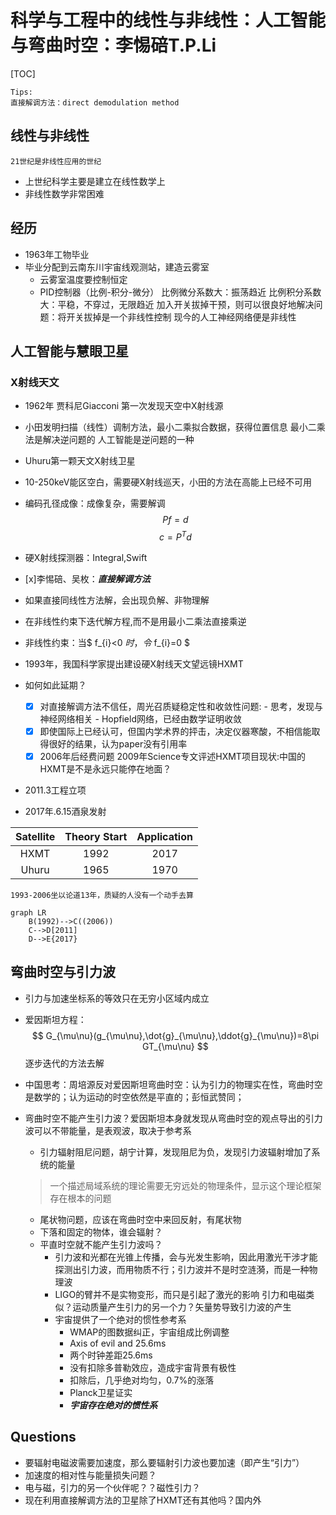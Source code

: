 # 科学与工程中的线性与非线性：人工智能与弯曲时空：李惕碚T.P.Li

[TOC]

	Tips:
	直接解调方法：direct demodulation method
	
## 线性与非线性
	21世纪是非线性应用的世纪
- 上世纪科学主要是建立在线性数学上
- 非线性数学非常困难

## 经历
- 1963年工物毕业
- 毕业分配到云南东川宇宙线观测站，建造云雾室
	- 云雾室温度要控制恒定
	- PID控制器（比例-积分-微分）
			比例微分系数大：振荡趋近
			比例积分系数大：平稳，不穿过，无限趋近
			加入开关拔掉干预，则可以很良好地解决问题：将开关拔掉是一个非线性控制
			现今的人工神经网络便是非线性

## 人工智能与慧眼卫星
### X射线天文
- 1962年 贾科尼Giacconi 第一次发现天空中X射线源
- 小田发明扫描（线性）调制方法，最小二乘拟合数据，获得位置信息
		最小二乘法是解决逆问题的
		人工智能是逆问题的一种
- Uhuru第一颗天文X射线卫星
- 10-250keV能区空白，需要硬X射线巡天，小田的方法在高能上已经不可用
- 编码孔径成像：成像复杂，需要解调
$$
Pf=d
$$
$$
c=P^Td
$$

- 硬X射线探测器：Integral,Swift

- [x]李惕碚、吴枚：***直接解调方法***
- 如果直接同线性方法解，会出现负解、非物理解
- 在非线性约束下迭代解方程,而不是用最小二乘法直接乘逆
- 非线性约束：当$ f_{i}<0 $时，令$ f_{i}=0 $

- 1993年，我国科学家提出建设硬X射线天文望远镜HXMT
- 如何如此延期？
	- [x] 对直接解调方法不信任，周光召质疑稳定性和收敛性问题:
			- 思考，发现与神经网络相关
			- Hopfield网络，已经由数学证明收敛
	- [x] 即使国际上已经认可，但国内学术界的抨击，决定仪器寒酸，不相信能取得很好的结果，认为paper没有引用率
	- [x] 2006年后经费问题
			2009年Science专文评述HXMT项目现状:中国的HXMT是不是永远只能停在地面？
- 2011.3工程立项
- 2017年.6.15酒泉发射

|Satellite|Theory Start|Application|
|:---:|:---:|:---:|
|HXMT|1992|2017|
|Uhuru|1965|1970|

	1993-2006坐以论道13年，质疑的人没有一个动手去算

~~~mermaid
graph LR
	B(1992)-->C((2006))
	C-->D[2011]
	D-->E{2017}
~~~

## 弯曲时空与引力波
- 引力与加速坐标系的等效只在无穷小区域内成立
- 爱因斯坦方程：
$$
G_{\mu\nu}(g_{\mu\nu},\dot{g}_{\mu\nu},\ddot{g}_{\mu\nu})=8\pi GT_{\mu\nu}
$$
逐步迭代的方法去解

- 中国思考：周培源反对爱因斯坦弯曲时空：认为引力的物理实在性，弯曲时空是数学的；认为运动的时空依然是平直的；彭恒武赞同；

- 弯曲时空不能产生引力波？爱因斯坦本身就发现从弯曲时空的观点导出的引力波可以不带能量，是表观波，取决于参考系
	- 引力辐射阻尼问题，胡宁计算，发现阻尼为负，发现引力波辐射增加了系统的能量
	> 一个描述局域系统的理论需要无穷远处的物理条件，显示这个理论框架存在根本的问题
	- 尾状物问题，应该在弯曲时空中来回反射，有尾状物
	- 下落和固定的物体，谁会辐射？
	- 平直时空就不能产生引力波吗？
		- 引力波和光都在光锥上传播，会与光发生影响，因此用激光干涉才能探测出引力波，而用物质不行；引力波并不是时空涟漪，而是一种物理波
		- LIGO的臂并不是实物变形，而只是引起了激光的影响
				引力和电磁类似？运动质量产生引力的另一个力？矢量势导致引力波的产生
		- 宇宙提供了一个绝对的惯性参考系
			- WMAP的图数据纠正，宇宙组成比例调整
			- Axis of evil and 25.6ms
			- 两个时钟差距25.6ms
			- 没有扣除多普勒效应，造成宇宙背景有极性
			- 扣除后，几乎绝对均匀，0.7%的涨落
			- Planck卫星证实
			- ***宇宙存在绝对的惯性系***

## Questions
- 要辐射电磁波需要加速度，那么要辐射引力波也要加速（即产生“引力”）
- 加速度的相对性与能量损失问题？
- 电与磁，引力的另一个伙伴呢？？磁性引力？
- 现在利用直接解调方法的卫星除了HXMT还有其他吗？国内外